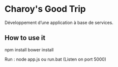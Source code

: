 # Charoy's Good Trip

Développement d’une application à base de services. 


## How to use it

npm install
bower install

Run :
node app.js ou run.bat (Listen on port 5000)